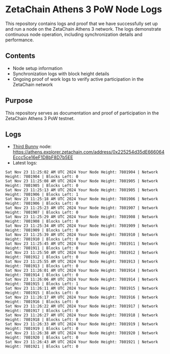 # ZetaChain Athens 3 PoW Node Logs
This repository contains logs and proof that we have successfully set up and run a node on the ZetaChain Athens 3 network. The logs demonstrate continuous node operation, including synchronization details and performance.

## Contents
- Node setup information
- Synchronization logs with block height details
- Ongoing proof of work logs to verify active participation in the ZetaChain network

## Purpose
This repository serves as documentation and proof of participation in the ZetaChain Athens 3 PoW testnet.

## Logs

- [Third Bunny](https://thirdbunny.xyz/) node: https://athens.explorer.zetachain.com/address/0x225254d35dE666064Eccc5ce16eF1D8bF8D7b5EE
- Latest logs:
```
Sat Nov 23 11:25:02 AM UTC 2024 Your Node Height: 7801904 | Network Height: 7801904 | Blocks Left: 0
Sat Nov 23 11:25:08 AM UTC 2024 Your Node Height: 7801905 | Network Height: 7801905 | Blocks Left: 0
Sat Nov 23 11:25:13 AM UTC 2024 Your Node Height: 7801905 | Network Height: 7801906 | Blocks Left: 1
Sat Nov 23 11:25:18 AM UTC 2024 Your Node Height: 7801906 | Network Height: 7801906 | Blocks Left: 0
Sat Nov 23 11:25:23 AM UTC 2024 Your Node Height: 7801907 | Network Height: 7801907 | Blocks Left: 0
Sat Nov 23 11:25:29 AM UTC 2024 Your Node Height: 7801908 | Network Height: 7801908 | Blocks Left: 0
Sat Nov 23 11:25:34 AM UTC 2024 Your Node Height: 7801909 | Network Height: 7801909 | Blocks Left: 0
Sat Nov 23 11:25:39 AM UTC 2024 Your Node Height: 7801910 | Network Height: 7801910 | Blocks Left: 0
Sat Nov 23 11:25:45 AM UTC 2024 Your Node Height: 7801911 | Network Height: 7801911 | Blocks Left: 0
Sat Nov 23 11:25:50 AM UTC 2024 Your Node Height: 7801912 | Network Height: 7801912 | Blocks Left: 0
Sat Nov 23 11:25:55 AM UTC 2024 Your Node Height: 7801913 | Network Height: 7801913 | Blocks Left: 0
Sat Nov 23 11:26:01 AM UTC 2024 Your Node Height: 7801914 | Network Height: 7801914 | Blocks Left: 0
Sat Nov 23 11:26:06 AM UTC 2024 Your Node Height: 7801914 | Network Height: 7801915 | Blocks Left: 1
Sat Nov 23 11:26:11 AM UTC 2024 Your Node Height: 7801915 | Network Height: 7801915 | Blocks Left: 0
Sat Nov 23 11:26:17 AM UTC 2024 Your Node Height: 7801916 | Network Height: 7801916 | Blocks Left: 0
Sat Nov 23 11:26:22 AM UTC 2024 Your Node Height: 7801917 | Network Height: 7801917 | Blocks Left: 0
Sat Nov 23 11:26:27 AM UTC 2024 Your Node Height: 7801918 | Network Height: 7801918 | Blocks Left: 0
Sat Nov 23 11:26:33 AM UTC 2024 Your Node Height: 7801919 | Network Height: 7801919 | Blocks Left: 0
Sat Nov 23 11:26:38 AM UTC 2024 Your Node Height: 7801920 | Network Height: 7801920 | Blocks Left: 0
Sat Nov 23 11:26:43 AM UTC 2024 Your Node Height: 7801921 | Network Height: 7801921 | Blocks Left: 0
```
